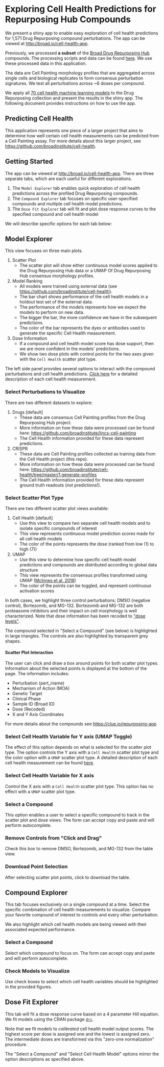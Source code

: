 # Exploring Cell Health Predictions for Repurposing Hub Compounds

We present a shiny app to enable easy exploration of cell health predictions for 1,571 Drug Repurposing compound perturbations.
The app can be viewed at http://broad.io/cell-health-app.

Previously, we processed **a subset** of the [Broad Drug Repurposing Hub](https://clue.io/repurposing#home) compounds.
The processing scripts and data can be found [here](https://github.com/broadinstitute/lincs-cell-painting).
We use these processed data in this application.

The data are Cell Painting morphology profiles that are aggregated across single cells and biological replicates to form consensus perturbation signatures.
We test all perturbations across ~6 doses per compound.

We apply all [70 cell health machine learning models](https://github.com/broadinstitute/cell-health/blob/master/1.generate-profiles/data/labels/feature_mapping_annotated.csv) to the Drug Repurposing collection and present the results in the shiny app.
The following document provides instructions on how to use the app.

## Predicting Cell Health

This application represents one piece of a larger project that aims to determine how well certain cell health measurements can be predicted from a Cell Painting assay.
For more details about this larger project, see https://github.com/broadinstitute/cell-health.

## Getting Started

The app can be viewed at http://broad.io/cell-health-app.
There are three separate tabs, which are each useful for different explorations.

1. The `Model Explorer` tab enables quick exploration of cell health predictions across the profiled Drug Repurposing compounds.
2. The `Compound Explorer` tab focuses on specific user-specified compounds and multiple cell health model predictions.
3. The `Dose Fit Explorer` tab will fit and plot dose response curves to the specified compound and cell health model

We will describe specific options for each tab below:

## Model Explorer

This view focuses on three main plots.

1. Scatter Plot
    * The scatter plot will show either continuous model scores applied to the Drug Repurposing Hub data or a UMAP Of Drug Repurposing Hub consensus morphology profiles.
2. Model Ranking
    * All models were trained using external data (see https://github.com/broadinstitute/cell-health).
    * The bar chart shows performance of the cell health models in a holdout test set of the external data.
    * The performance of the models represents how we expect the models to perform on new data.
    * The bigger the bar, the more confidence we have in the subsequent predictions.
    * The color of the bar represents the dyes or antibodies used to generate the specific Cell Health measurement.
3. Dose Information
    * If a compound and cell health model score has dose support, then we are more confident in the models' predictions.
    * We show two dose plots with control points for the two axes given with the `Cell Health` scatter plot type.

The left side panel provides several options to interact with the compound perturbations and cell health predictions.
[Click here](https://github.com/broadinstitute/cell-health/blob/master/1.generate-profiles/data/labels/feature_mapping_annotated.csv) for a detailed description of each cell health measurement.

### Select Perturbations to Visualize

There are two different datasets to explore:

1. Drugs [default]
    * These data are consensus Cell Painting profiles from the Drug Repurposing Hub project.
    * More information on how these data were processed can be found here: https://github.com/broadinstitute/lincs-cell-painting
    * The Cell Health information provided for these data represent predictions.
2. CRISPR
    * These data are Cell Painting profiles collected as training data from the Cell Health project (this repo).
    * More information on how these data were processed can be found here: https://github.com/broadinstitute/cell-health/tree/master/1.generate-profiles
    * The Cell Health information provided for these data represent ground truth readouts (not predictions!).

### Select Scatter Plot Type

There are two different scatter plot views available:

1. Cell Health [default]
    * Use this view to compare two separate cell health models and to isolate specific compounds of interest
    * This view represents continuous model prediction scores made for all cell health models
    * The color of the points represents the dose (ranked from low (1) to high (7))
2. UMAP
    * Use this view to determine how specific cell health model predictions and compounds are distributed according to global data structure
    * This view represents the consensus profiles transformed using UMAP ([McInnes et al. 2018](https://arxiv.org/abs/1802.03426))
    * The color of the points can be toggled, and represent continuous activation scores

In both cases, we highlight three control perturbations: DMSO (negative control), Bortezomib, and MG-132.
Bortezomib and MG-132 are both proteasome inhibitors and their impact on cell morphology is well characterized.
Note that dose information has been recoded to ["dose levels"](https://github.com/broadinstitute/lincs-cell-painting/tree/master/consensus#recoding-dose-information).

The compound selected in "Select a Compound" (see below) is highlighted in large triangles.
The controls are also highlighted by transparent grey shapes.

#### Scatter Plot Interaction

The user can click and draw a box around points for both scatter plot types.
Information about the selected points is displayed at the bottom of the page.
The information includes:

* Perturbation (pert_iname)
* Mechanism of Action (MOA)
* Genetic Target
* Clinical Phase
* Sample ID (Broad ID)
* Dose (Recoded)
* X and Y Axis Coordinates

For more details about the compounds see https://clue.io/repurposing-app

### Select Cell Health Variable for Y axis (UMAP Toggle)

The effect of this option depends on what is selected for the scatter plot type.
The option controls the Y axis with a `Cell Health` scatter plot type and the color option with a `UMAP` scatter plot type.
A detailed description of each cell health measurement can be found [here](https://github.com/broadinstitute/cell-health/blob/master/1.generate-profiles/data/labels/feature_mapping_annotated.csv).

### Select Cell Health Variable for X axis

Control the X axis with a `Cell Health` scatter plot type.
This option has no effect with a `UMAP` scatter plot type.

### Select a Compound

This option enables a user to select a specific compound to track in the scatter plot and dose views.
The form can accept copy and paste and will perform autocomplete.

### Remove Controls from "Click and Drag"

Check this box to remove DMSO, Bortezomib, and MG-132 from the table view.

### Download Point Selection

After selecting scatter plot points, click to download the table.

## Compound Explorer

This tab focuses exclusively on a single compound at a time.
Select the specific combination of cell health measurements to visualize.
Compare your favorite compound of interest to controls and every other perturbation.

We also highlight which cell health models are being viewed with their associated expected performance.

### Select a Compound

Select which compound to focus on.
The form can accept copy and paste and will perform autocomplete.

### Check Models to Visualize

Use check boxes to select which cell health variables should be highlighted in the provided figures.

## Dose Fit Explorer

This tab will fit a dose response curve based on a 4 parameter Hill equation.
We fit models using the CRAN package [`drc`](https://cran.r-project.org/web/packages/drc/index.html).

Note that we fit models to _calibrated_ cell health model output scores.
The highest score per dose is assigned one and the lowest is assigned zero.
The intermediate doses are transformed via this "zero-one normalization" procedure.

The "Select a Compound" and "Select Cell Health Model" options mirror the option descriptions as specified above.
